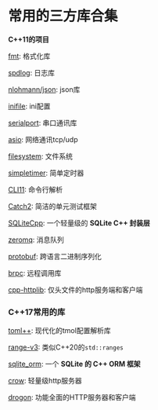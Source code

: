 # 常用的三方库合集

**C++11的项目**

[fmt](https://github.com/fmtlib/fmt): 格式化库

[spdlog](https://github.com/gabime/spdlog): 日志库

[nlohmann/json](https://github.com/nlohmann/json): json库

[inifile](https://github.com/abin-z/IniFile): ini配置

[serialport](https://github.com/abin-z/SerialPort): 串口通讯库

[asio](https://github.com/chriskohlhoff/asio): 网络通讯tcp/udp

[filesystem](https://github.com/gulrak/filesystem): 文件系统

[simpletimer](https://github.com/abin-z/SimpleTimer): 简单定时器

[CLI11](https://github.com/CLIUtils/CLI11): 命令行解析

[Catch2](https://github.com/catchorg/Catch2): 简洁的单元测试框架

[SQLiteCpp](https://github.com/SRombauts/SQLiteCpp): 一个轻量级的 **SQLite C++ 封装层**

[zeromq](https://github.com/zeromq/libzmq): 消息队列

[protobuf](https://github.com/protocolbuffers/protobuf): 跨语言二进制序列化

[brpc](https://github.com/apache/brpc): 远程调用库

[cpp-httplib](https://github.com/yhirose/cpp-httplib): 仅头文件的http服务端和客户端



### **C++17常用的库**

[toml++](https://github.com/marzer/tomlplusplus): 现代化的tmol配置解析库

[range-v3](https://github.com/ericniebler/range-v3): 类似C++20的`std::ranges`

[sqlite_orm](https://github.com/fnc12/sqlite_orm): 一个 **SQLite 的 C++ ORM 框架**

[crow](https://github.com/CrowCpp/Crow): 轻量级http服务器

[drogon](): 功能全面的HTTP服务器和客户端



